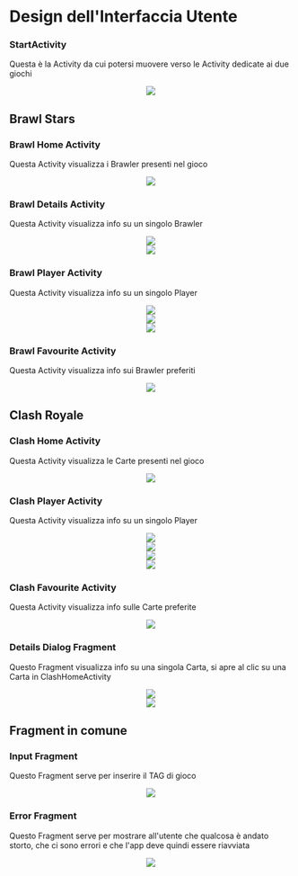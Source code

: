 # Design dell'Interfaccia Utente

### StartActivity
Questa è la Activity da cui potersi muovere verso le Activity dedicate ai due giochi 
<div align=center>
  <img src="screenshots/StartActivity.png">
</div>

## Brawl Stars
### Brawl Home Activity
Questa Activity visualizza i Brawler presenti nel gioco
<div align=center>
  <img src="screenshots/BrawlHomeActivity.png">  
</div>

### Brawl Details Activity
Questa Activity visualizza info su un singolo Brawler
<div align=center>
  <img src="screenshots/BrawlDetailsActivity_0.png">
</div>
<div align=center>
  <img src="screenshots/BrawlDetailsActivity_1.png">
</div>

### Brawl Player Activity
Questa Activity visualizza info su un singolo Player
<div align=center>
  <img src="screenshots/BrawlPlayerActivity_0.png">
</div>
<div align=center>
  <img src="screenshots/BrawlPlayerActivity_1.png">
</div>
<div align=center>
  <img src="screenshots/BrawlPlayerActivity_2.png">
</div>

### Brawl Favourite Activity
Questa Activity visualizza info sui Brawler preferiti
<div align=center>
  <img src="screenshots/BrawlFavouriteActivity.png">
</div>

## Clash Royale
### Clash Home Activity
Questa Activity visualizza le Carte presenti nel gioco
<div align=center>
  <img src="screenshots/ClashHomeActivity.png">  
</div>

### Clash Player Activity
Questa Activity visualizza info su un singolo Player
<div align=center>
  <img src="screenshots/ClashPlayerActivity_0.png">
</div>
<div align=center>
  <img src="screenshots/ClashPlayerActivity_1.png">
</div>
<div align=center>
  <img src="screenshots/ClashPlayerActivity_2.png">
</div>
<div align=center>
  <img src="screenshots/ClashPlayerActivity_3.png">
</div>

### Clash Favourite Activity
Questa Activity visualizza info sulle Carte preferite
<div align=center>
  <img src="screenshots/ClashFavouriteActivity.png">
</div>

### Details Dialog Fragment
Questo Fragment visualizza info su una singola Carta, si apre al clic su una Carta in ClashHomeActivity
<div align=center>
  <img src="screenshots/DetailsDialogFragment_0.png">
</div>
<div align=center>
  <img src="screenshots/DetailsDialogFragment_1.png">
</div>

## Fragment in comune 
### Input Fragment
Questo Fragment serve per inserire il TAG di gioco
<div align=center>
  <img src="screenshots/InputFragment.png">
</div>

### Error Fragment
Questo Fragment serve per mostrare all'utente che qualcosa è andato storto, che ci sono errori e che l'app deve quindi essere riavviata
<div align=center>
  <img src="screenshots/ErrorFragment.png">
</div>